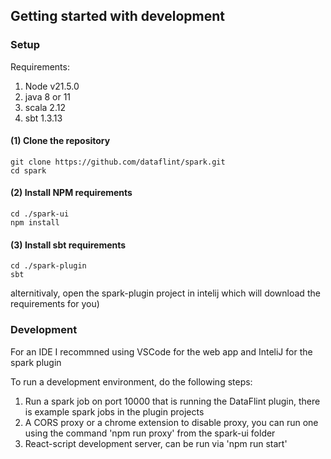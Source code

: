 ## Getting started with development

### Setup

Requirements:
1. Node v21.5.0
2. java 8 or 11
3. scala 2.12
4. sbt 1.3.13

#### (1) Clone the repository

```
git clone https://github.com/dataflint/spark.git
cd spark
```

#### (2) Install NPM requirements

```
cd ./spark-ui
npm install
```

#### (3) Install sbt requirements

```
cd ./spark-plugin
sbt
```

alternitivaly, open the spark-plugin project in intelij which will download the requirements for you)

### Development

For an IDE I recommned using VSCode for the web app and InteliJ for the spark plugin

To run a development environment, do the following steps:
1. Run a spark job on port 10000 that is running the DataFlint plugin, there is example spark jobs in the plugin projects
2. A CORS proxy or a chrome extension to disable proxy, you can run one using the command 'npm run proxy' from the spark-ui folder
3. React-script development server, can be run via 'npm run start'

